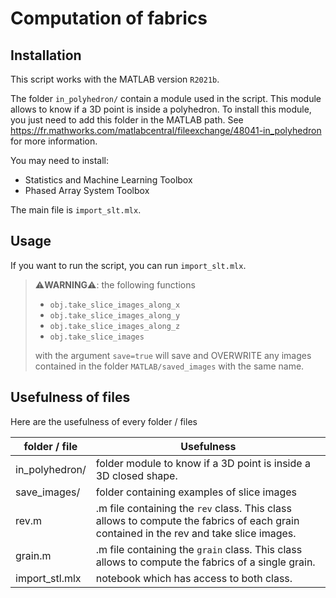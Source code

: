 # Computation of fabrics

## Installation

This script works with the MATLAB version `R2021b`.

The folder `in_polyhedron/` contain a module used in the script. This module allows to know if a 3D point is inside a polyhedron. To install this module, you just need to add this folder in the MATLAB path.
See <https://fr.mathworks.com/matlabcentral/fileexchange/48041-in_polyhedron> for more information.

You may need to install:

* Statistics and Machine Learning Toolbox
* Phased Array System Toolbox

The main file is `import_slt.mlx`.

## Usage

If you want to run the script, you can run `import_slt.mlx`.

> ⚠️**WARNING**⚠️: the following functions
>
> * `obj.take_slice_images_along_x`
> * `obj.take_slice_images_along_y`
> * `obj.take_slice_images_along_z`
> * `obj.take_slice_images`
>
> with the argument `save=true` will save and OVERWRITE any images contained in the folder `MATLAB/saved_images` with the same name.

## Usefulness of files

Here are the usefulness of every folder / files

| folder / file | Usefulness |
|---|---|
| in_polyhedron/ | folder module to know if a 3D point is inside a 3D closed shape. |
| save_images/ | folder containing examples of slice images |
| rev.m | .m file containing the `rev` class. This class allows to compute the fabrics of each grain contained in the rev and take slice images. |
| grain.m | .m file containing the `grain` class. This class allows to compute the fabrics of a single grain. |
| import_stl.mlx | notebook which has access to both class. |
